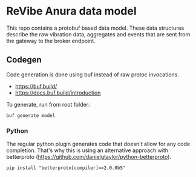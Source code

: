# ReVibe Anura data model

This repo contains a protobuf based data model.
These data structures describe the raw vibration data, aggregates and events that are sent from the gateway to the broker endpoint.

## Codegen

Code generation is done using buf instead of raw protoc invocations.

- https://buf.build/
- https://docs.buf.build/introduction

To generate, run from root folder:

```shell
buf generate model
```

### Python

The regular python plugin generates code that doesn't allow for any code completion.
That's why this is using an alternative approach with betterproto (https://github.com/danielgtaylor/python-betterproto).

```shell
pip install "betterproto[compiler]==2.0.0b5"
```
